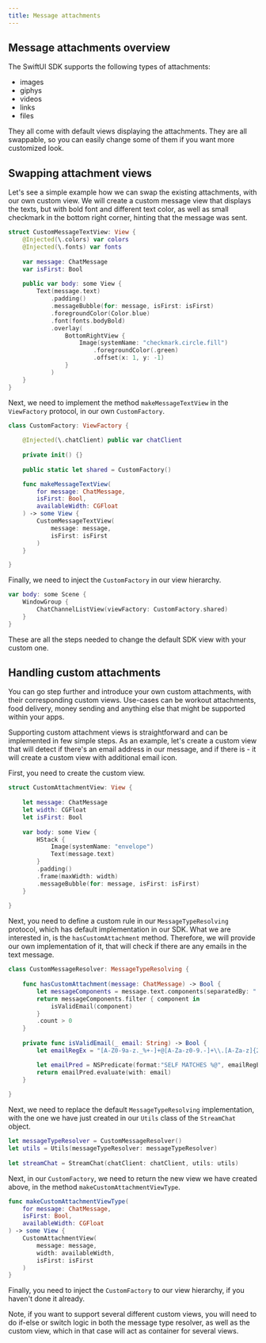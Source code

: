 ```yaml
---
title: Message attachments
---
```


## Message attachments overview

The SwiftUI SDK supports the following types of attachments:

- images
- giphys
- videos
- links
- files

They all come with default views displaying the attachments. They are all swappable, so you can easily change some of them if you want more customized look.

## Swapping attachment views

Let's see a simple example how we can swap the existing attachments, with our own custom view. We will create a custom message view that displays the texts, but with bold font and different text color, as well as small checkmark in the bottom right corner, hinting that the message was sent.

```swift
struct CustomMessageTextView: View {
    @Injected(\.colors) var colors
    @Injected(\.fonts) var fonts
    
    var message: ChatMessage
    var isFirst: Bool
    
    public var body: some View {
        Text(message.text)
            .padding()
            .messageBubble(for: message, isFirst: isFirst)
            .foregroundColor(Color.blue)
            .font(fonts.bodyBold)
            .overlay(
                BottomRightView {
                    Image(systemName: "checkmark.circle.fill")
                        .foregroundColor(.green)
                        .offset(x: 1, y: -1)
                }
            )
    }
}
```

Next, we need to implement the method `makeMessageTextView` in the `ViewFactory` protocol, in our own `CustomFactory`.

```swift
class CustomFactory: ViewFactory {
    
    @Injected(\.chatClient) public var chatClient
    
    private init() {}
    
    public static let shared = CustomFactory()

    func makeMessageTextView(
        for message: ChatMessage,
        isFirst: Bool,
        availableWidth: CGFloat
    ) -> some View {
        CustomMessageTextView(
            message: message,
            isFirst: isFirst
        )
    }

}
```

Finally, we need to inject the `CustomFactory` in our view hierarchy.

```swift
var body: some Scene {
    WindowGroup {
        ChatChannelListView(viewFactory: CustomFactory.shared)
    }
}
```

These are all the steps needed to change the default SDK view with your custom one.

## Handling custom attachments

You can go step further and introduce your own custom attachments, with their corresponding custom views. Use-cases can be workout attachments, food delivery, money sending and anything else that might be supported within your apps.

Supporting custom attachment views is straightforward and can be implemented in few simple steps. As an example, let's create a custom view that will detect if there's an email address in our message, and if there is - it will create a custom view with additional email icon.

First, you need to create the custom view.

```swift
struct CustomAttachmentView: View {
    
    let message: ChatMessage
    let width: CGFloat
    let isFirst: Bool
    
    var body: some View {
        HStack {
            Image(systemName: "envelope")
            Text(message.text)
        }
        .padding()
        .frame(maxWidth: width)
        .messageBubble(for: message, isFirst: isFirst)
    }
    
}
```

Next, you need to define a custom rule in our `MessageTypeResolving` protocol, which has default implementation in our SDK. What we are interested in, is the `hasCustomAttachment` method. Therefore, we will provide our own implementation of it, that will check if there are any emails in the text message.

```swift
class CustomMessageResolver: MessageTypeResolving {
    
    func hasCustomAttachment(message: ChatMessage) -> Bool {
        let messageComponents = message.text.components(separatedBy: " ")
        return messageComponents.filter { component in
            isValidEmail(component)
        }
        .count > 0
    }
    
    private func isValidEmail(_ email: String) -> Bool {
        let emailRegEx = "[A-Z0-9a-z._%+-]+@[A-Za-z0-9.-]+\\.[A-Za-z]{2,64}"

        let emailPred = NSPredicate(format:"SELF MATCHES %@", emailRegEx)
        return emailPred.evaluate(with: email)
    }
    
}
```

Next, we need to replace the default `MessageTypeResolving` implementation, with the one we have just created in our `Utils` class of the `StreamChat` object.

```swift
let messageTypeResolver = CustomMessageResolver()
let utils = Utils(messageTypeResolver: messageTypeResolver)
        
let streamChat = StreamChat(chatClient: chatClient, utils: utils)
```

Next, in our `CustomFactory`, we need to return the new view we have created above, in the method `makeCustomAttachmentViewType`.

```swift
func makeCustomAttachmentViewType(
    for message: ChatMessage,
    isFirst: Bool,
    availableWidth: CGFloat
) -> some View {
    CustomAttachmentView(
        message: message,
        width: availableWidth,
        isFirst: isFirst
    )
}
```

Finally, you need to inject the `CustomFactory` to our view hierarchy, if you haven't done it already. 

Note, if you want to support several different custom views, you will need to do if-else or switch logic in both the message type resolver, as well as the custom view, which in that case will act as container for several views.
